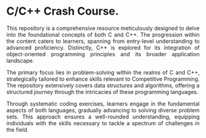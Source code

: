 # C/C++ Crash Course.
<div style="text-align: justify ">
This repository is a comprehensive resource meticulously designed to delve into the foundational concepts of both C and C++. The progression within the content caters to learners, spanning from entry-level understanding to advanced proficiency. Distinctly, C++ is explored for its integration of object-oriented programming principles and its broader application landscape.

The primary focus lies in problem-solving within the realms of C and C++, strategically tailored to enhance skills relevant to Competitive Programming. The repository extensively covers data structures and algorithms, offering a structured journey through the intricacies of these programming languages.

Through systematic coding exercises, learners engage in the fundamental aspects of both languages, gradually advancing to solving diverse problem sets. This approach ensures a well-rounded understanding, equipping individuals with the skills necessary to tackle a spectrum of challenges in the field.</div>
